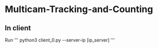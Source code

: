 # Multicam-Tracking-and-Counting

## In client 
Run 
'''
python3 client_0.py --server-ip [ip_server]
'''
